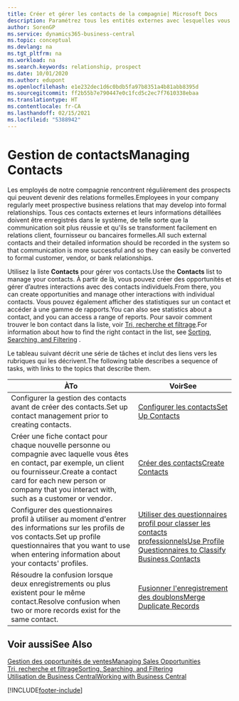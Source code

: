```yaml
---
title: Créer et gérer les contacts de la compagnie| Microsoft Docs
description: Paramétrez tous les entités externes avec lesquelles vous avez une relation d'affaires (par exemple les prospects, les clients, les fournisseurs, et les consultants) comme contacts.
author: SorenGP
ms.service: dynamics365-business-central
ms.topic: conceptual
ms.devlang: na
ms.tgt_pltfrm: na
ms.workload: na
ms.search.keywords: relationship, prospect
ms.date: 10/01/2020
ms.author: edupont
ms.openlocfilehash: e1e232dec1d6c0bdb5fa97b8351a4b81abb8395d
ms.sourcegitcommit: ff2b55b7e790447e0c1fcd5c2ec7f7610338ebaa
ms.translationtype: HT
ms.contentlocale: fr-CA
ms.lasthandoff: 02/15/2021
ms.locfileid: "5388942"
---
```

# <a name="managing-contacts"></a><span data-ttu-id="0be2e-103">Gestion de contacts</span><span class="sxs-lookup"><span data-stu-id="0be2e-103">Managing Contacts</span></span>

<span data-ttu-id="0be2e-104">Les employés de notre compagnie rencontrent régulièrement des prospects qui peuvent devenir des relations formelles.</span><span class="sxs-lookup"><span data-stu-id="0be2e-104">Employees in your company regularly meet prospective business relations that may develop into formal relationships.</span></span> <span data-ttu-id="0be2e-105">Tous ces contacts externes et leurs informations détaillées doivent être enregistrés dans le système, de telle sorte que la communication soit plus réussie et qu'ils se transforment facilement en relations client, fournisseur ou bancaires formelles.</span><span class="sxs-lookup"><span data-stu-id="0be2e-105">All such external contacts and their detailed information should be recorded in the system so that communication is more successful and so they can easily be converted to formal customer, vendor, or bank relationships.</span></span>

<span data-ttu-id="0be2e-106">Utilisez la liste **Contacts** pour gérer vos contacts.</span><span class="sxs-lookup"><span data-stu-id="0be2e-106">Use the **Contacts** list to manage your contacts.</span></span> <span data-ttu-id="0be2e-107">À partir de là, vous pouvez créer des opportunités et gérer d’autres interactions avec des contacts individuels.</span><span class="sxs-lookup"><span data-stu-id="0be2e-107">From there, you can create opportunities and manage other interactions with individual contacts.</span></span> <span data-ttu-id="0be2e-108">Vous pouvez également afficher des statistiques sur un contact et accéder à une gamme de rapports.</span><span class="sxs-lookup"><span data-stu-id="0be2e-108">You can also see statistics about a contact, and you can access a range of reports.</span></span> <span data-ttu-id="0be2e-109">Pour savoir comment trouver le bon contact dans la liste, voir [Tri, recherche et filtrage](ui-enter-criteria-filters.md).</span><span class="sxs-lookup"><span data-stu-id="0be2e-109">For information about how to find the right contact in the list, see [Sorting, Searching, and Filtering](ui-enter-criteria-filters.md) .</span></span>  

<span data-ttu-id="0be2e-110">Le tableau suivant décrit une série de tâches et inclut des liens vers les rubriques qui les décrivent.</span><span class="sxs-lookup"><span data-stu-id="0be2e-110">The following table describes a sequence of tasks, with links to the topics that describe them.</span></span>

| <span data-ttu-id="0be2e-111">À</span><span class="sxs-lookup"><span data-stu-id="0be2e-111">To</span></span> | <span data-ttu-id="0be2e-112">Voir</span><span class="sxs-lookup"><span data-stu-id="0be2e-112">See</span></span> |
| --- | --- |
| <span data-ttu-id="0be2e-113">Configurer la gestion des contacts avant de créer des contacts.</span><span class="sxs-lookup"><span data-stu-id="0be2e-113">Set up contact management prior to creating contacts.</span></span> |[<span data-ttu-id="0be2e-114">Configurer les contacts</span><span class="sxs-lookup"><span data-stu-id="0be2e-114">Set Up Contacts</span></span>](marketing-setup-contacts.md) |
| <span data-ttu-id="0be2e-115">Créer une fiche contact pour chaque nouvelle personne ou compagnie avec laquelle vous êtes en contact, par exemple, un client ou fournisseur.</span><span class="sxs-lookup"><span data-stu-id="0be2e-115">Create a contact card for each new person or company that you interact with, such as a customer or vendor.</span></span> |[<span data-ttu-id="0be2e-116">Créer des contacts</span><span class="sxs-lookup"><span data-stu-id="0be2e-116">Create Contacts</span></span>](marketing-create-contact-companies.md) |
|<span data-ttu-id="0be2e-117">Configurer des questionnaires profil à utiliser au moment d'entrer des informations sur les profils de vos contacts.</span><span class="sxs-lookup"><span data-stu-id="0be2e-117">Set up profile questionnaires that you want to use when entering information about your contacts' profiles.</span></span>|[<span data-ttu-id="0be2e-118">Utiliser des questionnaires profil pour classer les contacts professionnels</span><span class="sxs-lookup"><span data-stu-id="0be2e-118">Use Profile Questionnaires to Classify Business Contacts</span></span>](marketing-create-contact-profile-questionnaire.md)|
|<span data-ttu-id="0be2e-119">Résoudre la confusion lorsque deux enregistrements ou plus existent pour le même contact.</span><span class="sxs-lookup"><span data-stu-id="0be2e-119">Resolve confusion when two or more records exist for the same contact.</span></span>|[<span data-ttu-id="0be2e-120">Fusionner l'enregistrement des doublons</span><span class="sxs-lookup"><span data-stu-id="0be2e-120">Merge Duplicate Records</span></span>](sales-how-merge-duplicate-records.md)|

## <a name="see-also"></a><span data-ttu-id="0be2e-121">Voir aussi</span><span class="sxs-lookup"><span data-stu-id="0be2e-121">See Also</span></span>

[<span data-ttu-id="0be2e-122">Gestion des opportunités de ventes</span><span class="sxs-lookup"><span data-stu-id="0be2e-122">Managing Sales Opportunities</span></span>](marketing-manage-sales-opportunities.md)  
[<span data-ttu-id="0be2e-123">Tri, recherche et filtrage</span><span class="sxs-lookup"><span data-stu-id="0be2e-123">Sorting, Searching, and Filtering</span></span>](ui-enter-criteria-filters.md)  
[<span data-ttu-id="0be2e-124">Utilisation de Business Central</span><span class="sxs-lookup"><span data-stu-id="0be2e-124">Working with Business Central</span></span>](ui-work-product.md)  


[!INCLUDE[footer-include](includes/footer-banner.md)]